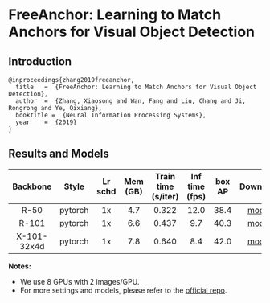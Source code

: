 # FreeAnchor: Learning to Match Anchors for Visual Object Detection

## Introduction

```
@inproceedings{zhang2019freeanchor,
  title   =  {FreeAnchor: Learning to Match Anchors for Visual Object Detection},
  author  =  {Zhang, Xiaosong and Wan, Fang and Liu, Chang and Ji, Rongrong and Ye, Qixiang},
  booktitle =  {Neural Information Processing Systems},
  year    =  {2019}
}
```

## Results and Models

| Backbone    | Style   | Lr schd | Mem (GB) | Train time (s/iter) | Inf time (fps) | box AP | Download |
|:---------:|:-------:|:-------:|:--------:|:-------------------:|:--------------:|:------:|:--------:|
| R-50        | pytorch | 1x      | 4.7 | 0.322 | 12.0 | 38.4 | [model](https://open-mmlab.s3.ap-northeast-2.amazonaws.com/mmdetection/models/free_anchor/retinanet_free_anchor_r50_fpn_1x_20190914-84db6585.pth) |
| R-101       | pytorch | 1x      | 6.6 | 0.437 | 9.7 | 40.3 | [model](https://open-mmlab.s3.ap-northeast-2.amazonaws.com/mmdetection/models/free_anchor/retinanet_free_anchor_r101_fpn_1x_20190914-c4e4db81.pth) |
| X-101-32x4d | pytorch | 1x      | 7.8 | 0.640 | 8.4 | 42.0 | [model](https://open-mmlab.s3.ap-northeast-2.amazonaws.com/mmdetection/models/free_anchor/retinanet_free_anchor_x101-32x4d_fpn_1x_20190914-eb73b804.pth) |

**Notes:**
- We use 8 GPUs with 2 images/GPU.
- For more settings and models, please refer to the [official repo](https://github.com/zhangxiaosong18/FreeAnchor).
